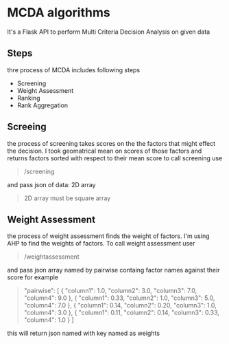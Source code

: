 # MCDA algorithms
It's a Flask API to perform Multi Criteria Decision Analysis on given data
## Steps
thre process of MCDA includes following steps
- Screening 
- Weight Assessment 
- Ranking
- Rank Aggregation
## Screeing
the process of screening takes scores on the the factors that might effect the decision. I took geomatrical mean on scores of those factors and returns factors sorted with respect to their mean score
to call screening use 
> /screening

and pass json of data: 2D array 
> 2D array must be square array
## Weight Assessment 
the process of weight assessment finds the weight of factors. I'm using AHP to find the weights of factors.
To call weight assessment user
> /weightassessment

and pass json array named by pairwise containg factor names against their score for example
>"pairwise": [
        {
            "column1": 1.0,
            "column2": 3.0,
            "column3": 7.0,
            "column4": 9.0
        },
        {
            "column1": 0.33,
            "column2": 1.0,
            "column3": 5.0,
            "column4": 7.0
        },
        {
            "column1": 0.14,
            "column2": 0.20,
            "column3": 1.0,
            "column4": 3.0
        },
        {
            "column1": 0.11,
            "column2": 0.14,
            "column3": 0.33,
            "column4": 1.0
        }
    ]

this will return json named with key named as weights
